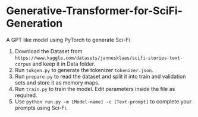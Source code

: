 # Generative-Transformer-for-SciFi-Generation
A GPT like model using PyTorch to generate Sci-Fi

1) Download the Dataset from ```https://www.kaggle.com/datasets/jannesklaas/scifi-stories-text-corpus``` and keep it in Data folder.
2) Run ```tokgen.py``` to generate the tokenizer ```tokenizer.json```.
3) Run ```prepare.py``` to read the dataset and split it into train and validation sets and store it as memory maps.
4) Run ```train.py``` to train the model. Edit parameters inside the file as required.
5) Use ```python run.py -m [Model-name] -c [Text-prompt]``` to complete your prompts using Sci-Fi.
